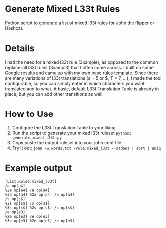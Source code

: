 # Generate Mixed L33t Rules
Python script to generate a list of mixed l33t rules for John the Ripper or Hashcat.

# Details
I had the need for a mixed l33t rule (3xample), as opposed to the common replace-all l33t rules (3xampl3) that I often come across. I built on some Google results and came up with my own base rules template. Since there are many variations of l33t translations (s = 5 or $, T = 7, ...), I made the tool configurable, so you can simply enter in which characters you want translated and to what. A basic, default L33t Translation Table is already in place, but you can add other transltions as well.

# How to Use
1. Configure the L33t Translation Table to your liking
2. Run the script to generate your mixed l33t ruleset `python3 generate_mixed_l33t.py`
3. Copy paste the output ruleset into your john.conf file
4. Try it out: `john -w:words.txt -rule:mixed_l33t --stdout | sort | uniq`

# Example output
```
[List.Rules:mixed_l33t]
/a op[a4]
%2a op[a4] /a op[a4]
%3a op[a4] %2a op[a4] /a op[a4]
/s op[s$]
%2s op[s$] /s op[s$]
%3s op[s$] %2s op[s$] /s op[s$]
/e op[e3]
%2e op[e3] /e op[e3]
%3e op[e3] %2e op[e3] /e op[e3]
```
